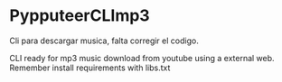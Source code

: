 # PypputeerCLImp3
Cli para descargar musica, falta corregir el codigo.

CLI ready for mp3 music download from youtube using a external web. Remember install requirements with libs.txt
